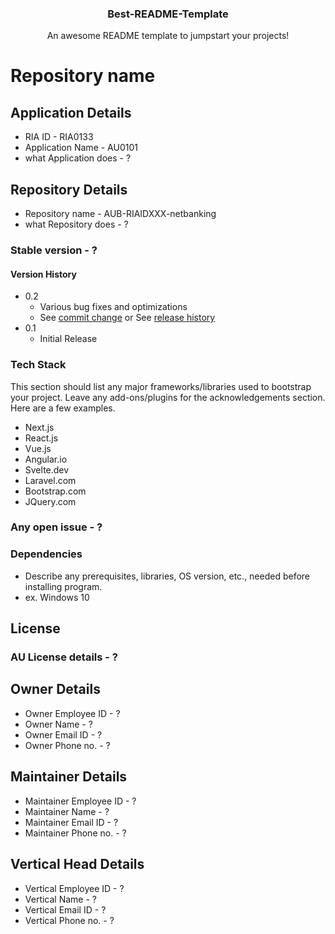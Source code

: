 <!-- PROJECT LOGO -->
<h3 align="center">Best-README-Template</h3>

  <p align="center">
    An awesome README template to jumpstart your projects!
    <br />
  
  
# Repository name

## Application Details 
  
  * RIA ID - RIA0133
  * Application Name - AU0101
  * what Application does - ?
  
## Repository Details 
  * Repository name - AUB-RIAIDXXX-netbanking
  * what Repository does - ?
   
###	Stable version - ?
#### Version History 
* 0.2
    * Various bug fixes and optimizations
    * See [commit change]() or See [release history]()
* 0.1
    * Initial Release
  
  
### Tech Stack
 
This section should list any major frameworks/libraries used to bootstrap your project. Leave any add-ons/plugins for the acknowledgements section. Here are a few examples.
  
* Next.js
* React.js
* Vue.js
* Angular.io
* Svelte.dev
* Laravel.com
* Bootstrap.com
* JQuery.com

 
### Any open issue - ?
  
### Dependencies 

* Describe any prerequisites, libraries, OS version, etc., needed before installing program.
* ex. Windows 10
  
## License 
### AU License details - ?

## Owner Details
  * Owner Employee ID - ?
  * Owner Name - ?
  * Owner Email ID - ?
  * Owner Phone no. - ?
  
## Maintainer Details 
  * Maintainer Employee ID - ?
  * Maintainer Name - ?
  * Maintainer Email ID - ?
  * Maintainer Phone no. - ?
  
## Vertical Head Details
  * Vertical Employee ID - ?
  * Vertical Name - ?
  * Vertical Email ID - ?
  * Vertical Phone no. - ?
  
  
  

  

  
  
  
  
  
  
  
  
  
     

    

